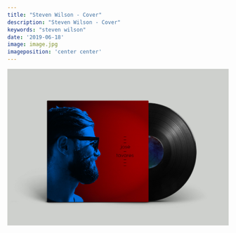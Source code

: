 ```yaml
---
title: "Steven Wilson - Cover"
description: "Steven Wilson - Cover"
keywords: "steven wilson"
date: '2019-06-18'
image: image.jpg
imageposition: 'center center'
---
```


![Steven Wilson - Cover](./image.jpg)
